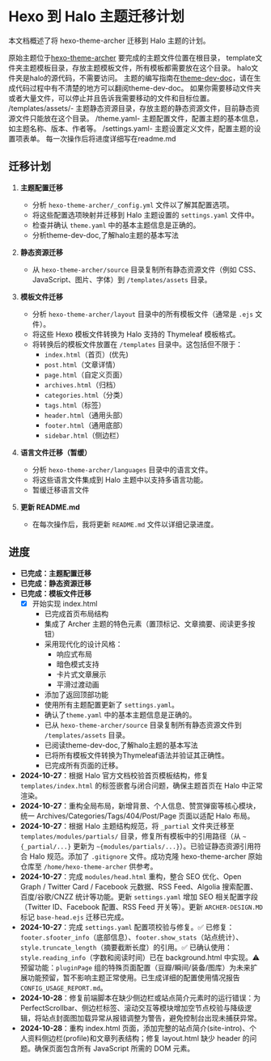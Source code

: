 # Hexo 到 Halo 主题迁移计划

本文档概述了将 hexo-theme-archer 迁移到 Halo 主题的计划。

原始主题位于[hexo-theme-archer](https://github.com/fi3ework/hexo-theme-archer) 要完成的主题文件位置在根目录，
template文件夹主题模板目录，存放主题模板文件，所有模板都需要放在这个目录。
halo文件夹是halo的源代码，不需要访问。
主题的编写指南在[theme-dev-doc](https://github.com/halo-dev/docs/tree/main/versioned_docs/version-2.21/developer-guide)，请在生成代码过程中有不清楚的地方可以翻阅theme-dev-doc。
如果你需要移动文件夹或者大量文件，可以停止并且告诉我需要移动的文件和目标位置。
/templates/assets/- 主题静态资源目录，存放主题的静态资源文件，目前静态资源文件只能放在这个目录。
/theme.yaml- 主题配置文件，配置主题的基本信息，如主题名称、版本、作者等。
/settings.yaml- 主题设置定义文件，配置主题的设置项表单。
每一次操作后将进度详细写在readme.md

## 迁移计划

1. **主题配置迁移**
    * 分析 `hexo-theme-archer/_config.yml` 文件以了解其配置选项。
    * 将这些配置选项映射并迁移到 Halo 主题设置的 `settings.yaml` 文件中。
    * 检查并确认 `theme.yaml` 中的基本主题信息是正确的。
    * 分析theme-dev-doc,了解halo主题的基本写法

2. **静态资源迁移**
    * 从 `hexo-theme-archer/source` 目录复制所有静态资源文件（例如 CSS、JavaScript、图片、字体）到 `/templates/assets` 目录。

3. **模板文件迁移**
    * 分析 `hexo-theme-archer/layout` 目录中的所有模板文件（通常是 `.ejs` 文件）。
    * 将这些 Hexo 模板文件转换为 Halo 支持的 Thymeleaf 模板格式。
    * 将转换后的模板文件放置在 `/templates` 目录中。这包括但不限于：
        * `index.html`（首页）(优先)
        * `post.html`（文章详情）
        * `page.html`（自定义页面）
        * `archives.html`（归档）
        * `categories.html`（分类）
        * `tags.html`（标签）
        * `header.html`（通用头部）
        * `footer.html`（通用底部）
        * `sidebar.html`（侧边栏）

4. **语言文件迁移（暂缓）**
    * 分析 `hexo-theme-archer/languages` 目录中的语言文件。
    * 将这些语言文件集成到 Halo 主题中以支持多语言功能。
    * 暂缓迁移语言文件

5. **更新 README.md**
    * 在每次操作后，我将更新 `README.md` 文件以详细记录进度。

## 进度

* **已完成：主题配置迁移**
* **已完成：静态资源迁移**
* **已完成：模板文件迁移**
  * [x] 开始实现 index.html
    * 已完成首页布局结构
    * 集成了 Archer 主题的特色元素（置顶标记、文章摘要、阅读更多按钮）
    * 采用现代化的设计风格：
      - 响应式布局
      - 暗色模式支持
      - 卡片式文章展示
      - 平滑过渡动画
    * 添加了返回顶部功能
    * 使用所有主题配置更新了 `settings.yaml`。
    * 确认了`theme.yaml` 中的基本主题信息是正确的。
    * 已从 `hexo-theme-archer/source` 目录复制所有静态资源文件到 `/templates/assets` 目录。
    * 已阅读theme-dev-doc,了解halo主题的基本写法
    * 已将所有模板文件转换为Thymeleaf语法并验证其正确性。
    * 已完成所有页面的迁移。

* **2024-10-27**：根据 Halo 官方文档校验首页模板结构，修复 `templates/index.html` 的标签嵌套与闭合问题，确保主题首页在 Halo 中正常渲染。
* **2024-10-27**：重构全局布局，新增背景、个人信息、赞赏弹窗等核心模块，统一 Archives/Categories/Tags/404/Post/Page 页面以适配 Halo 布局。
* **2024-10-27**：根据 Halo 主题结构规范，将 `_partial` 文件夹迁移至 `templates/modules/partials/` 目录，修复所有模板中的引用路径（从 `~{_partial/...}` 更新为 `~{modules/partials/...}`）。已验证静态资源引用符合 Halo 规范。添加了 `.gitignore` 文件。成功克隆 hexo-theme-archer 原始仓库至 `/home/hexo-theme-archer` 供参考。
* **2024-10-27**：完成 `modules/head.html` 重构，整合 SEO 优化、Open Graph / Twitter Card / Facebook 元数据、RSS Feed、Algolia 搜索配置、百度/谷歌/CNZZ 统计等功能。更新 `settings.yaml` 增加 SEO 相关配置字段（Twitter ID、Facebook 配置、RSS Feed 开关等）。更新 `ARCHER-DESIGN.MD` 标记 `base-head.ejs` 迁移已完成。
* **2024-10-27**：完成 `settings.yaml` 配置项校验与修复。✅ 已修复：`footer.sfooter_info`（底部信息）、`footer.show_stats`（站点统计）、`style.truncate_length`（摘要截断长度）的引用。✅ 已确认使用：`style.reading_info`（字数和阅读时间）已在 background.html 中实现。⚠️ 预留功能：`pluginPage` 组的特殊页面配置（豆瓣/瞬间/装备/图库）为未来扩展功能预留，暂不影响主题正常使用。已生成详细的配置使用情况报告 `CONFIG_USAGE_REPORT.md`。
* **2024-10-28**：修复前端脚本在缺少侧边栏或站点简介元素时的运行错误：为 PerfectScrollbar、侧边栏标签、滚动交互等模块增加空节点校验与降级逻辑，将站点封面图加载异常从报错调整为警告，避免控制台出现未捕获异常。
* **2024-10-28**：重构 index.html 页面，添加完整的站点简介(site-intro)、个人资料侧边栏(profile)和文章列表结构；修复 layout.html 缺少 header 的问题。确保页面包含所有 JavaScript 所需的 DOM 元素。
